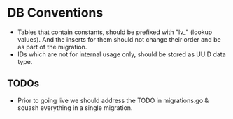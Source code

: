 # DB Conventions

- Tables that contain constants, should be prefixed with "lv_" (lookup values). And the inserts for them should not change their order and be as part of the migration.
- IDs which are not for internal usage only, should be stored as UUID data type.

## TODOs

- Prior to going live we should address the TODO in migrations.go & squash everything in a single migration.
